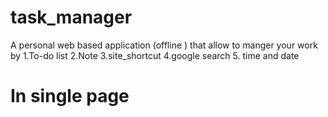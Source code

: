 # task_manager
A personal web based application (offline ) that allow to manger your work by 
1.To-do list
2.Note 
3.site_shortcut 
4.google search 
5. time and date 

# In single page

